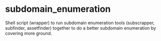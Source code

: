 # subdomain_enumeration
Shell script (wrapper) to run subdomain enumeration tools (subscrapper, subfinder, assetfinder) together to do a better subdomain enumeration by covering more ground.
